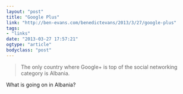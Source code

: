 ```yaml
---
layout: "post"
title: "Google Plus"
link: "http://ben-evans.com/benedictevans/2013/3/27/google-plus"
tags: 
- "links"
date: "2013-03-27 17:57:21"
ogtype: "article"
bodyclass: "post"
---
```


> The only country where Google+ is top of the social networking category is Albania.

What is going on in Albania?